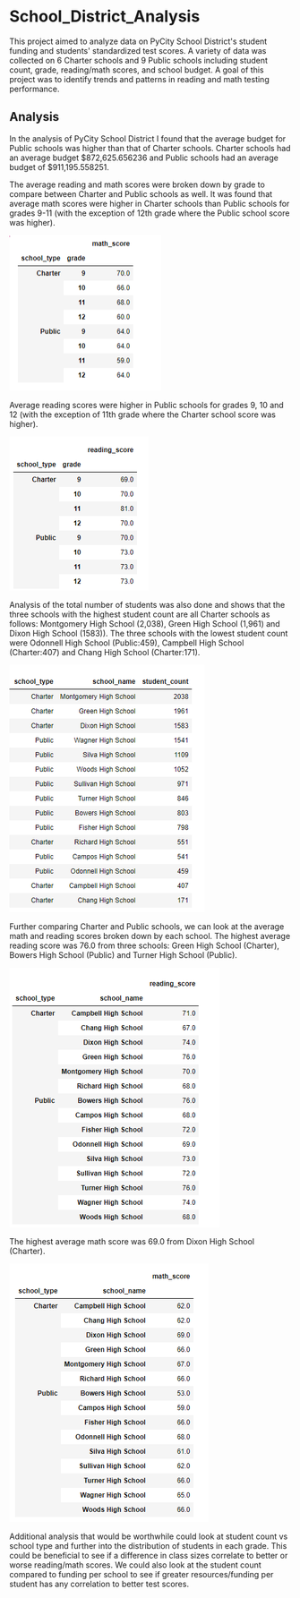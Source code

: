 # School_District_Analysis

This project aimed to analyze data on PyCity School District's student funding and students' standardized test scores. A variety of data was collected on 6 Charter schools and 9 Public schools including student count, grade, reading/math scores, and school budget. A goal of this project was to identify trends and patterns in reading and math testing performance.


## Analysis

In the analysis of PyCity School District I found that the average budget for Public schools was higher than that of Charter schools. Charter schools had an average budget $872,625.656236 and Public schools had an average budget of $911,195.558251. 

The average reading and math scores were broken down by grade to compare between Charter and Public schools as well. It was found that average math scores were higher in Charter schools than Public schools for grades 9-11 (with the exception of 12th grade where the Public school score was higher). 

![math_by_type](https://github.com/Aleahkita/School_District_Analysis/blob/main/math_by_type.png)

Average reading scores were higher in Public schools for grades 9, 10 and 12 (with the exception of 11th grade where the Charter school score was higher). 

![read_by_type](https://github.com/Aleahkita/School_District_Analysis/blob/main/read_by_type.png)

Analysis of the total number of students was also done and shows that the three schools with the highest student count are all Charter schools as follows: Montgomery High School (2,038), Green High School (1,961) and Dixon High School (1583)). The three schools with the lowest student count were Odonnell High School (Public:459), Campbell High School (Charter:407) and Chang High School (Charter:171).

![student_count_by_type](https://github.com/Aleahkita/School_District_Analysis/blob/main/student_count_by_type.png)

Further comparing Charter and Public schools, we can look at the average math and reading scores broken down by each school. The highest average reading score was 76.0 from three schools: Green High School (Charter), Bowers High School (Public) and Turner High School (Public). 

![avg_read_by_school](https://github.com/Aleahkita/School_District_Analysis/blob/main/avg_read_by_school.png)

The highest average math score was 69.0 from Dixon High School (Charter).

![avg_math_by_school](https://github.com/Aleahkita/School_District_Analysis/blob/main/avg_math_by_school.png)


Additional analysis that would be worthwhile could look at student count vs school type and further into the distribution of students in each grade. This could be beneficial to see if a difference in class sizes correlate to better or worse reading/math scores. We could also look at the student count compared to funding per school to see if greater resources/funding per student has any correlation to better test scores. 
